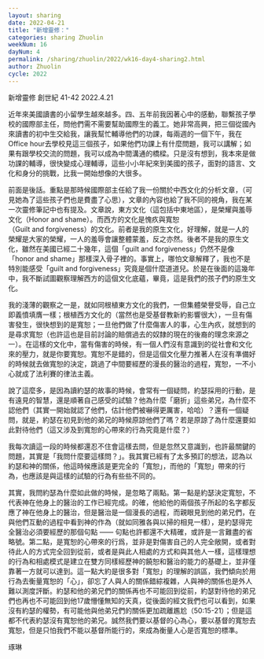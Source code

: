 ```yaml
---
layout: sharing
date: 2022-04-21
title: "新增靈修："
categories: sharing Zhuolin
weekNum: 16
dayNum: 4
permalink: /sharing/zhuolin/2022/wk16-day4-sharing2.html
author: Zhuolin
cycle: 2022
---  
```

新增靈修 創世紀 41-42
2022.4.21

近年來美國讀書的小留學生越來越多。四、五年前我因著心中的感動，聯繫孩子學校的國際部主任，問他們需不需要幫助國際生的義工。她非常高興，把三個從國內來讀書的初中生交給我，讓我幫忙輔導他們的功課，每兩週的一個下午，我在Office hour去學校見這三個孩子，如果他們功課上有什麼問題，我可以講解；如果有跟學校交流的問題，我可以成為中間溝通的橋樑。只是沒有想到，我本來是做功課的輔導，很快變成心理輔導，這些小小年紀來到美國的孩子，面對的語言、文化和身分的挑戰，比我一開始想像的大很多。

前面是後話。重點是那時候國際部主任給了我一份關於中西文化的分析文章，（可見她為了這些孩子們也是費盡了心思），文章的內容也給了我不同的視角，我在某一次靈修筆記中也有提及。文章說，東方文化（這包括中東地區），是榮耀與羞辱文化（Honor and shame）。而西方的文化是愧疚與寬恕（Guilt and forgiveness）的文化。前者是我的原生文化，好理解，就是一人的榮耀是大家的榮耀，一人的羞辱會讓整體蒙羞，反之亦然。後者不是我的原生文化，雖然在美國已經二十幾年，這個「guilt and forgiveness」仍然不是像「honor and shame」那樣深入骨子裡的。事實上，哪怕文章解釋了，我也不是特別能感受「guilt and forgiveness」究竟是個什麼道道兒。於是在後面的這幾年中，我不斷試圖觀察理解西方的這個文化底蘊，畢竟，這是我們的孩子們的原生文化。

我的淺薄的觀察之一是，就如同根植東方文化的我們，一但集體榮譽受辱，自己立即義憤填膺一樣；根植西方文化的（當然也是受基督教新約影響很大），一旦有傷害發生，很快想到的是寬恕；一旦他們做了什麼傷害人的事，心生內疚，就想到的是尋求寬恕（也許這也是目前討論的賠償過去的奴隸的現在的後裔的理念來源之一）。在這樣的文化中，當有傷害的時候，有一個人們沒有意識到的從社會和文化來的壓力，就是你要寬恕。寬恕不是錯的，但是這個文化壓力推著人在沒有準備好的時候就去做寬恕的決定，跳過了中間要經歷的漫長的醫治的過程，寬恕，一不小心就成了法利賽的律法主義。

說了這麼多，是因為讀約瑟的故事的時候，會常有一個疑問，約瑟採用的行動，是有遠見的智慧，還是順著自己感受的試驗？他為什麼「磨折」這些弟兄，為什麼不認他們（其實一開始就認了他們，估計他們被嚇得更厲害，哈哈）？還有一個疑問，就是，約瑟在初見到他的弟兄的時候原諒他們了嗎？若是原諒了為什麼還要如此對待他們（這又涉及到寬恕的心帶來的行為究竟是什麼？）

我每次讀這一段的時候都還忍不住會這樣去問，但是忽然又意識到，也許最關鍵的問題，其實是「我問什麼要這樣問？」。我其實已經有了太多預訂的想法，認為以約瑟和神的關係，他這時候應該是更完全的「寬恕」，而他的「寬恕」帶來的行為，也應該是與這樣的試驗的行為有些些不同的。

其實，我問約瑟為什麼如此做的時候，是忽略了兩點。第一點是約瑟決定寬恕，不代表神在他身上的醫治的工作已經完成。的確，他給他的兩個孩子所起的名字都反應了神在他身上的醫治，但是醫治是一個漫長的過程，而親眼見到他的弟兄們，在與他們互動的過程中看到神的作為（就如同雅各與以掃的相見一樣），是約瑟得完全醫治必須要經歷的那個句點 —— 句點也許都還不大精確，或許是一言難盡的省略號。第二點，是寬恕的心帶來的行爲，並非是對傷害自己的人完全敞開，或者對待此人的方式完全回到從前，或者是與此人相處的方式和與其他人一樣，這樣理想的行為和相處模式是建立在雙方同樣經歷神的饒恕和醫治的能力的基礎上，並非僅靠著一方就可以達到。這一點大約是很多對「寬恕」的理解的誤區，我們傾向於用行為去衡量寬恕的「心」，卻忘了人與人的關係錯綜複雜，人與神的關係也是外人難以測度評斷。約瑟和他的弟兄們的關係再也不可能回到從前，約瑟對待他的弟兄們也再也不可能回到他17歲懵懂無知的天真，從後面的經文我們也可以看到，如果沒有約瑟的權勢，有可能他與他弟兄們的關係更加疏離尷尬（50:15-21）；但是這都不代表約瑟沒有寬恕他的弟兄。誠然我們要以基督的心為心，要以基督的寬恕去寬恕，但是只怕我們不能以基督所能行的，來成為衡量人心是否寬恕的標準。

琢琳
